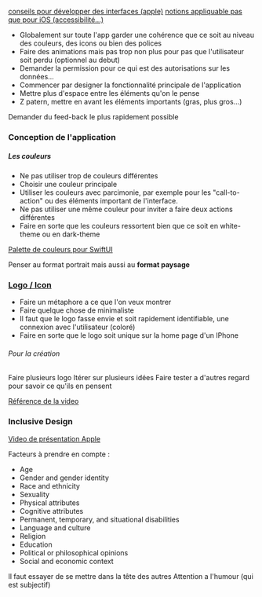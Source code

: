 [conseils pour développer des interfaces (apple)](https://developer.apple.com/tutorials/app-dev-training/exploring-app-design)
[notions appliquable pas que pour iOS (accessibilité...)](https://developer.apple.com/ios/planning/)

- Globalement sur toute l'app garder une cohérence que ce soit au niveau des couleurs, des icons ou bien des polices
- Faire des animations mais pas trop non plus pour pas que l'utilisateur soit perdu (optionnel au debut)
- Demander la permission pour ce qui est des autorisations sur les données...
- Commencer par designer la fonctionnalité principale de l'application
- Mettre plus d'espace entre les éléments qu'on le pense
- Z patern, mettre en avant les éléments importants (gras, plus gros...)

Demander du feed-back le plus rapidement possible

### Conception de l'application
##### Les couleurs
- Ne pas utiliser trop de couleurs différentes
- Choisir une couleur principale
- Utiliser les couleurs avec parcimonie, par exemple pour les "call-to-action" ou des éléments important de l'interface.
- Ne pas utiliser une même couleur pour inviter a faire deux actions différentes
- Faire en sorte que les couleurs ressortent bien que ce soit en white-theme ou en dark-theme

[Palette de couleurs pour SwiftUI](https://developer.apple.com/design/human-interface-guidelines/color#iOS-iPadOS-system-colors)

Penser au format portrait mais aussi au **format paysage**


### [Logo / Icon](https://developer.apple.com/design/human-interface-guidelines/app-icons)

- Faire un métaphore a ce que l'on veux montrer
- Faire quelque chose de minimaliste
- Il faut que le logo fasse envie et soit rapidement identifiable, une connexion avec l'utilisateur (coloré)
- Faire en sorte que le logo soit unique sur la home page d'un IPhone

###### Pour la création
Faire plusieurs logo
Itérer sur plusieurs idées
Faire tester a d'autres regard pour savoir ce qu'ils en pensent

[Référence de la video](https://developer.apple.com/videos/play/wwdc2017/822)


### Inclusive Design

[Video de présentation Apple](https://developer.apple.com/videos/play/wwdc2021/10275)

Facteurs à prendre en compte :
- Age
- Gender and gender identity
- Race and ethnicity
- Sexuality
- Physical attributes
- Cognitive attributes
- Permanent, temporary, and situational disabilities
- Language and culture
- Religion
- Education
- Political or philosophical opinions
- Social and economic context

Il faut essayer de se mettre dans la tête des autres
Attention a l'humour (qui est subjectif)